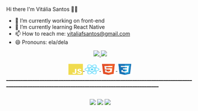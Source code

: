  Hi there I'm Vitália Santos 👋🧡

- 🔭 I’m currently working on front-end
- 🌱 I’m currently learning React Native
- 📫 How to reach me: vitaliafsantos@gmail.com
- 😄 Pronouns: ela/dela

<div align="center">
  <a href="https://github.com/vikysantos">
  <img height="180em" src="https://github-readme-stats.vercel.app/api?username=vikysantos&show_icons=true&theme=dracula&include_all_commits=true&count_private=true"/>
  <img height="180em" src="https://github-readme-stats.vercel.app/api/top-langs/?username=vikysantos&layout=compact&langs_count=7&theme=dracula"/>
</div>       

<div style="display: inline_block" align="center"><br>
  <img align="center" alt="viky-Js" height="30" width="40" src="https://raw.githubusercontent.com/devicons/devicon/master/icons/javascript/javascript-plain.svg">
  <img align="center" alt="viky-React" height="30" width="40" src="https://raw.githubusercontent.com/devicons/devicon/master/icons/react/react-original.svg">
  <img align="center" alt="viky-HTML" height="30" width="40" src="https://raw.githubusercontent.com/devicons/devicon/master/icons/html5/html5-original.svg">
  <img align="center" alt="viky-CSS" height="30" width="40" src="https://raw.githubusercontent.com/devicons/devicon/master/icons/css3/css3-original.svg">
 </div>
______________________________________________________________________________________________________________________________________________
  <br>
  <br>
  <div align="center"> 
  
   <a href="https://www.linkedin.com/in/vitalia-santos/" target="_blank"><img src="https://img.shields.io/badge/-LinkedIn-%230077B5?style=for-the-badge&logo=linkedin&logoColor=white" target="_blank"></a> 
   <a href="https://discord.com/channels/@Ailativ#7347"><img src="https://img.shields.io/badge/Discord-7289DA?style=for-the-badge&logo=discord&logoColor=white" target="_blank"></a> 
    <a href = "mailto:vitaliafsantos@gmail.com"><img src="https://img.shields.io/badge/-Gmail-%23333?style=for-the-badge&logo=gmail&logoColor=white" target="_blank"></a>
  

</div>
 
